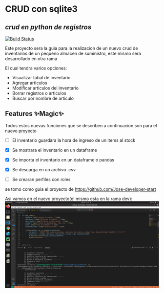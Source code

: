 # CRUD con sqlite3
## _crud en python de registros_



[![Build Status](https://travis-ci.org/joemccann/dillinger.svg?branch=master)](https://github.com/raynerrodriguezv)

Este proyecto sera la guia para la realizacion de un nuevo crud de inventarios de un pequeno almacen
de suministro, este mismo sera desarrollado en otra rama 

El cual tendra varios opciones:
- Visualizar tabal de inventario
- Agregar articulos
- Modificar articulos del inventario
- Borrar registros o articulos
- Buscar por nombre de articulo


## Features ✨Magic✨
Todos estos nuevas funciones que se describen a continuacion son para el nuevo proyecto

- [ ] El inventario guardara la hora de ingreso de un items al stock
- [x] Se mostrara el inventario en un dataframe
- [x] Se importa el inventario en un dataframe o pandas
- [x] Se descarga en un archivo .csv
- [ ] Se crearan perfiles con roles


se tomo como guia el proyecto de https://github.com/Jose-developer-start

Asi vamos en el nuevo proyecto(el mismo esta en la rama dev):
![alt Proyecto](https://github.com/raynerrodriguezv/crud_py_sqlite3/blob/main/Captura%20de%20pantalla%20de%202022-04-06%2021-24-17.png)

